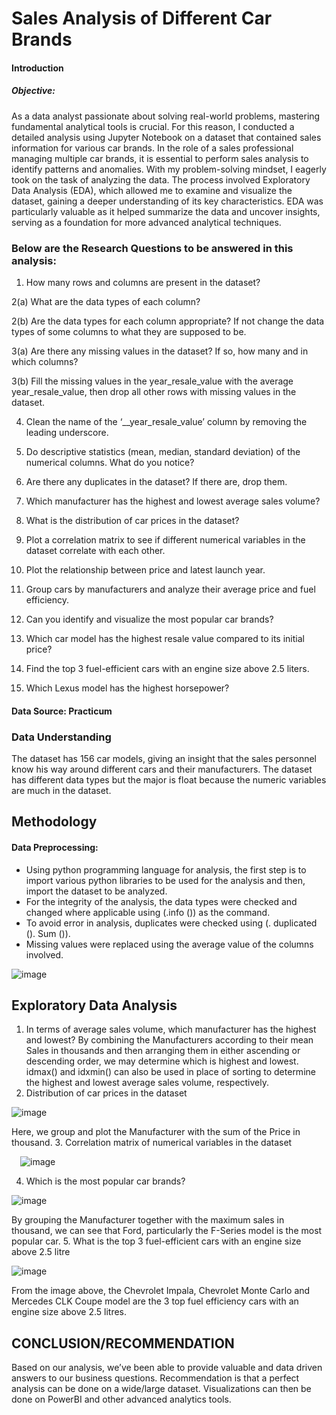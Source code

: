 # Sales Analysis of Different Car Brands
 
 #### Introduction
 
##### Objective: 

As a data analyst passionate about solving real-world problems, mastering fundamental analytical tools is crucial. For this reason, I conducted a detailed analysis using Jupyter Notebook on a dataset that contained sales information for various car brands. In the role of a sales professional managing multiple car brands, it is essential to perform sales analysis to identify patterns and anomalies. With my problem-solving mindset, I eagerly took on the task of analyzing the data. The process involved Exploratory Data Analysis (EDA), which allowed me to examine and visualize the dataset, gaining a deeper understanding of its key characteristics. EDA was particularly valuable as it helped summarize the data and uncover insights, serving as a foundation for more advanced analytical techniques.

### Below are the Research Questions to be answered in this analysis:

1. How many rows and columns are present in the dataset?
   
2(a) What are the data types of each column?

2(b) Are the data types for each column appropriate? If not change the data types of some columns to what they are supposed to be.

3(a) Are there any missing values in the dataset? If so, how many and in which
columns?

3(b) Fill the missing values in the year_resale_value with the average year_resale_value, then drop all other rows with missing values in the dataset.

4. Clean the name of the ‘__year_resale_value’ column by removing the leading underscore.
   
5. Do descriptive statistics (mean, median, standard deviation) of the numerical columns. What do you notice?
    
6. Are there any duplicates in the dataset?  If there are, drop them.
 
7. Which manufacturer has the highest and lowest average sales volume?
 
8. What is the distribution of car prices in the dataset?
   
9. Plot a correlation matrix to see if different numerical variables in the dataset correlate with each other.
  
10. Plot the relationship between price and latest launch year.
 
11. Group cars by manufacturers and analyze their average price and fuel efficiency.
  
12. Can you identify and visualize the most popular car brands?
    
13. Which car model has the highest resale value compared to its initial price?
    
14. Find the top 3 fuel-efficient cars with an engine size above 2.5 liters.
    
15. Which Lexus model has the highest horsepower?

#### Data Source: Practicum


 ### Data Understanding
The dataset has 156 car models, giving an insight that the sales personnel know his way around different cars and their manufacturers.  The dataset has different data types but the major is float because the numeric variables are much in the dataset.

## Methodology

#### Data Preprocessing: 

- Using python programming language for analysis, the first step is to import various python libraries to be used for the analysis and then, import the dataset to be analyzed.
- For the integrity of the analysis, the data types were checked and changed where applicable using (.info ()) as the command.
- To avoid error in analysis, duplicates were checked using (. duplicated (). Sum ()).
- Missing values were replaced using the average value of the columns involved.

 ![image](https://github.com/user-attachments/assets/c48e1099-28ba-4cfe-a92b-79a00ee2dbcd)

## Exploratory Data Analysis
1.	 In terms of average sales volume, which manufacturer has the highest and lowest? 
By combining the Manufacturers according to their mean Sales in thousands and then arranging them in either ascending or descending order, we may determine which is highest and lowest. idmax() and idxmin() can also be used in place of sorting to determine the highest and lowest average sales volume, respectively. 
2.	Distribution of car prices in the dataset

 ![image](https://github.com/user-attachments/assets/9bf78df2-bdc8-40d9-8b48-36fedd840001)

Here, we group and plot the Manufacturer with the sum of the Price in thousand.
3.	Correlation matrix of numerical variables in the dataset
 
 ![image](https://github.com/user-attachments/assets/6945e941-9d10-4c04-9d38-f359c17256cf)

4.	Which is the most popular car brands?

 ![image](https://github.com/user-attachments/assets/3a54b2d4-7209-4430-a2d2-d16d7b262846)

By grouping the Manufacturer together with the maximum sales in thousand, we can see that Ford, particularly the F-Series model is the most popular car.
5.	What is the top 3 fuel-efficient cars with an engine size above 2.5 litre

 ![image](https://github.com/user-attachments/assets/bd982f5d-b917-4011-899d-4ff1e90a26f3)

From the image above, the Chevrolet Impala, Chevrolet Monte Carlo and Mercedes CLK Coupe model are the 3 top fuel efficiency cars with an engine size above 2.5 litres.

## CONCLUSION/RECOMMENDATION
Based on our analysis, we’ve been able to provide valuable and data driven answers to our business questions. Recommendation is that a perfect analysis can be done on a wide/large dataset. Visualizations can then be done on PowerBI and other advanced analytics tools.

